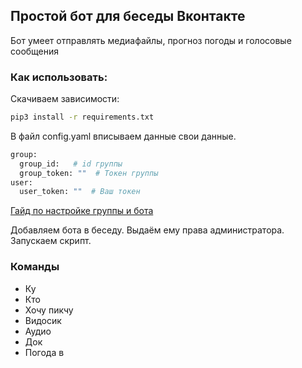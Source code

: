## Простой бот для беседы Вконтакте
Бот умеет отправлять медиафайлы, прогноз погоды и голосовые сообщения

### Как использовать:

Скачиваем зависимости:
```bash
pip3 install -r requirements.txt
```
В файл config.yaml вписываем данные свои данные.<br>

```bash
group:
  group_id:   # id группы
  group_token: ""  # Токен группы
user:
  user_token: ""  # Ваш токен
```
[Гайд по настройке группы и бота](https://www.youtube.com/watch?v=DJV_Y1yNWRE&ab_channel=RPT-RussianPythonTutor)

Добавляем бота в беседу.
Выдаём ему права администратора.
Запускаем скрипт.

### Команды
* Ку
* Кто
* Хочу пикчу
* Видосик
* Аудио
* Док
* Погода в 
